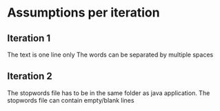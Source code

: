 # Assumptions per iteration

## Iteration 1

The text is one line only
The words can be separated by multiple spaces

## Iteration 2

The stopwords file has to be in the same folder as java application.
The stopwords file can contain empty/blank lines